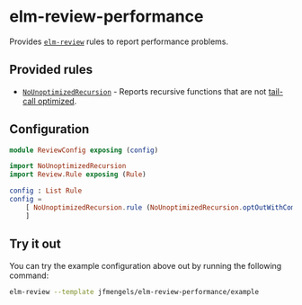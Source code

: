 # elm-review-performance

Provides [`elm-review`](https://package.elm-lang.org/packages/jfmengels/elm-review/latest/) rules to report performance problems.


## Provided rules

- [`NoUnoptimizedRecursion`](https://package.elm-lang.org/packages/jfmengels/elm-review-performance/1.0.2/NoUnoptimizedRecursion/) - Reports recursive functions that are not [tail-call optimized](https://functional-programming-in-elm.netlify.app/recursion/tail-call-elimination.html).


## Configuration

```elm
module ReviewConfig exposing (config)

import NoUnoptimizedRecursion
import Review.Rule exposing (Rule)

config : List Rule
config =
    [ NoUnoptimizedRecursion.rule (NoUnoptimizedRecursion.optOutWithComment "IGNORE TCO")
    ]
```


## Try it out

You can try the example configuration above out by running the following command:

```bash
elm-review --template jfmengels/elm-review-performance/example
```
